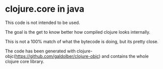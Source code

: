 # clojure.core in java

This code is not intended to be used. 

The goal is the get to know better how compiled clojure looks internally. 

This is not a 100% match of what the bytecode is doing, but its pretty close.

The code has been generated with clojure-objc(https://github.com/galdolber/clojure-objc) and contains the whole clojure core library.
